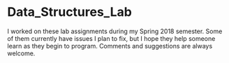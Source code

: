 # Data_Structures_Lab

I worked on these lab assignments during my Spring 2018 semester. Some of them currently have issues I plan to fix, but I hope they help someone learn as they begin to program. Comments and suggestions are always welcome.
